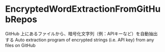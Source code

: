 # EncryptedWordExtractionFromGitHubRepos
GitHub 上にあるファイルから、暗号化文字列（例：APIキーなど）を自動抽出する
Auto extraction program of encrypted strings (i.e. API key) from any files on GitHub
